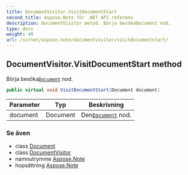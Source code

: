 ```yaml
---
title: DocumentVisitor.VisitDocumentStart
second_title: Aspose.Note för .NET API-referens
description: DocumentVisitor metod. Börja besökaDocument nod.
type: docs
weight: 40
url: /sv/net/aspose.note/documentvisitor/visitdocumentstart/
---
```

## DocumentVisitor.VisitDocumentStart method

Börja besöka[`Document`](../../document/) nod.

```csharp
public virtual void VisitDocumentStart(Document document)
```

| Parameter | Typ | Beskrivning |
| --- | --- | --- |
| document | Document | Den[`Document`](../../document/) nod. |

### Se även

* class [Document](../../document/)
* class [DocumentVisitor](../)
* namnutrymme [Aspose.Note](../../documentvisitor/)
* hopsättning [Aspose.Note](../../../)


